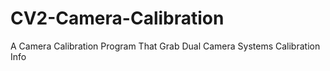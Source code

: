 # CV2-Camera-Calibration
A Camera Calibration Program That Grab Dual Camera Systems Calibration Info
